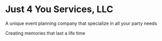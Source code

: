 # Just 4 You Services, LLC
<p>A unique event planning company that specialize in all your
party needs</p>
<p>Creating memories that last a life time</p>

